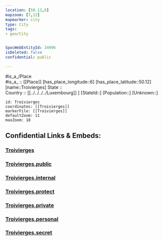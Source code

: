 ```yaml
---
location: [50.12,6] 
mapzoom: [7,12] 
mapmarker: city 
type: City
tags:
- geo/City


SpocWebEntityId: 34996
isDeleted: false
confidential: public

---
```

#is_a_/Place  
#is_a_ :: [[Place]] 
[has_place_longitude::6] 
[has_place_latitude::50.12] 
[name::Troivierges] 
State ::  
Country :: [[../../../../Luxembourg]] ] 
[StateId::] 
[Population::] 
[Unknown::] 


```leaflet
id: Troivierges
coordinates: [[Troivierges]] 
markerFile: [[Troivierges]] 
defaultZoom: 11 
maxZoom: 18
```


## Confidential Links & Embeds: 

### [Troivierges](/_Standards/Earth/Continent/Europe/Europe~West/Luxembourg/Districts~Luxembourg/Diekirch/City/Troivierges.md) 

### [Troivierges.public](/_public/Earth/Continent/Europe/Europe~West/Luxembourg/Districts~Luxembourg/Diekirch/City/Troivierges.public.md) 

### [Troivierges.internal](/_internal/Earth/Continent/Europe/Europe~West/Luxembourg/Districts~Luxembourg/Diekirch/City/Troivierges.internal.md) 

### [Troivierges.protect](/_protect/Earth/Continent/Europe/Europe~West/Luxembourg/Districts~Luxembourg/Diekirch/City/Troivierges.protect.md) 

### [Troivierges.private](/_private/Earth/Continent/Europe/Europe~West/Luxembourg/Districts~Luxembourg/Diekirch/City/Troivierges.private.md) 

### [Troivierges.personal](/_personal/Earth/Continent/Europe/Europe~West/Luxembourg/Districts~Luxembourg/Diekirch/City/Troivierges.personal.md) 

### [Troivierges.secret](/_secret/Earth/Continent/Europe/Europe~West/Luxembourg/Districts~Luxembourg/Diekirch/City/Troivierges.secret.md)

